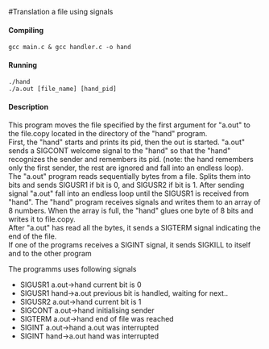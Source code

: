 #Translation a file using signals
#### Compiling

	gcc main.c & gcc handler.c -o hand
	
#### Running

	./hand
	./a.out [file_name] [hand_pid]
	
#### Description

This program moves the file specified by the first argument for "a.out" to the file.copy located in the directory of the "hand" program. <br>
First, the "hand" starts and prints its pid, then the out is started. "a.out" sends a SIGCONT welcome signal to the "hand" so that the "hand" recognizes the sender and remembers its pid. (note: the hand remembers only the first sender, the rest are ignored and fall into an endless loop).<br>
 The "a.out" program reads sequentially bytes from a file. Splits them into bits and sends SIGUSR1 if bit is 0, and SIGUSR2 if bit is 1. After sending signal "a.out" fall into an endless loop until the SIGUSR1 is received from "hand". The "hand" program receives signals and writes them to an array of 8 numbers. When the array is full, the "hand" glues one byte of 8 bits and writes it to file.copy.<br>
After "a.out" has read all the bytes, it sends a SIGTERM signal indicating the end of the file.<br> 
If one of the programs receives a SIGINT signal, it sends SIGKILL to itself and to the other program

The programms uses following signals
* SIGUSR1 a.out->hand current bit is 0
* SIGUSR1 hand->a.out previous bit is handled, waiting for next..
* SIGUSR2 a.out->hand current bit is 1
* SIGCONT a.out->hand initialising sender
* SIGTERM a.out->hand end of file was reached
* SIGINT  a.out->hand a.out was interrupted
* SIGINT  hand->a.out hand was interrupted

